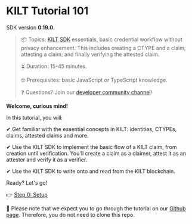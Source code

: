 # KILT Tutorial 101

SDK version **0.19.0**.

> 📦 Topics: <a href="https://github.com/KILTprotocol/sdk-js">KILT SDK</a> essentials, basic credential workflow without privacy enhancement. This includes creating a CTYPE and a claim; attesting a claim; and finally verifying the attested claim.
>
> ⏳ Duration: 15-45 minutes.
>
> 🤓 Prerequisites: basic JavaScript or TypeScript knowledge.
>
> ❓ Questions? Join our <a href="https://riot.im/app/#/group/+kilt-community:matrix.org">developer community channel</a>!

**Welcome, curious mind!**

In this tutorial, you will:

✔ Get familiar with the essential concepts in KILT: identities, CTYPEs, claims, attested claims and more.

✔ Use the KILT SDK to implement the basic flow of a KILT claim, from creation until verification. You'll create a claim as a <span class="label-role claimer">claimer</span>, attest it as an <span class="label-role attester">attester</span> and verify it as a <span class="label-role verifier">verifier</span>.

✔ Use the KILT SDK to write onto and read from the KILT blockchain.

Ready? Let's go!

👉 [Step 0: Setup](https://kiltprotocol.github.io/kilt-workshop-101/#/01-setup)

🛑 Please note that we expect you to go through the tutorial on our [Github page](https://kiltprotocol.github.io/kilt-workshop-101).
Therefore, you do not need to clone this repo.
